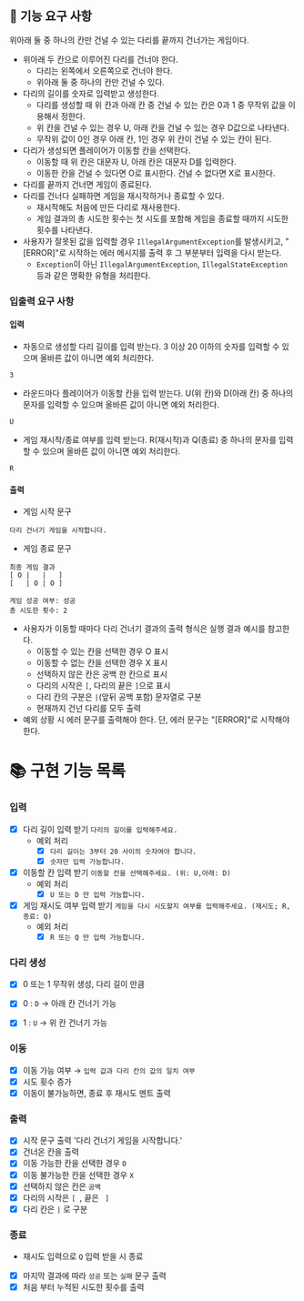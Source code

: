 ## 🚀 기능 요구 사항
위아래 둘 중 하나의 칸만 건널 수 있는 다리를 끝까지 건너가는 게임이다.
- 위아래 두 칸으로 이루어진 다리를 건너야 한다.
    - 다리는 왼쪽에서 오른쪽으로 건너야 한다.
    - 위아래 둘 중 하나의 칸만 건널 수 있다.
- 다리의 길이를 숫자로 입력받고 생성한다.
    - 다리를 생성할 때 위 칸과 아래 칸 중 건널 수 있는 칸은 0과 1 중 무작위 값을 이용해서 정한다.
    - 위 칸을 건널 수 있는 경우 U, 아래 칸을 건널 수 있는 경우 D값으로 나타낸다.
    - 무작위 값이 0인 경우 아래 칸, 1인 경우 위 칸이 건널 수 있는 칸이 된다.
- 다리가 생성되면 플레이어가 이동할 칸을 선택한다.
    - 이동할 때 위 칸은 대문자 U, 아래 칸은 대문자 D를 입력한다.
    - 이동한 칸을 건널 수 있다면 O로 표시한다. 건널 수 없다면 X로 표시한다.
- 다리를 끝까지 건너면 게임이 종료된다.
- 다리를 건너다 실패하면 게임을 재시작하거나 종료할 수 있다.
    - 재시작해도 처음에 만든 다리로 재사용한다.
    - 게임 결과의 총 시도한 횟수는 첫 시도를 포함해 게임을 종료할 때까지 시도한 횟수를 나타낸다.
- 사용자가 잘못된 값을 입력할 경우 `IllegalArgumentException`를 발생시키고, "[ERROR]"로 시작하는 에러 메시지를 출력 후 그 부분부터 입력을 다시 받는다.
    - `Exception`이 아닌 `IllegalArgumentException`, `IllegalStateException` 등과 같은 명확한 유형을 처리한다.

### 입출력 요구 사항

#### 입력
- 자동으로 생성할 다리 길이를 입력 받는다. 3 이상 20 이하의 숫자를 입력할 수 있으며 올바른 값이 아니면 예외 처리한다.
```
3
```
- 라운드마다 플레이어가 이동할 칸을 입력 받는다. U(위 칸)와 D(아래 칸) 중 하나의 문자를 입력할 수 있으며 올바른 값이 아니면 예외 처리한다.
```
U
```
- 게임 재시작/종료 여부를 입력 받는다. R(재시작)과 Q(종료) 중 하나의 문자를 입력할 수 있으며 올바른 값이 아니면 예외 처리한다.
```
R
```

#### 출력
- 게임 시작 문구
```
다리 건너기 게임을 시작합니다.
```
- 게임 종료 문구
```
최종 게임 결과
[ O |   |   ]
[   | O | O ]

게임 성공 여부: 성공
총 시도한 횟수: 2
```
- 사용자가 이동할 때마다 다리 건너기 결과의 출력 형식은 실행 결과 예시를 참고한다.
    - 이동할 수 있는 칸을 선택한 경우 O 표시
    - 이동할 수 없는 칸을 선택한 경우 X 표시
    - 선택하지 않은 칸은 공백 한 칸으로 표시
    - 다리의 시작은 `[`, 다리의 끝은 `]`으로 표시
    - 다리 칸의 구분은 ` | `(앞뒤 공백 포함) 문자열로 구분
    - 현재까지 건넌 다리를 모두 출력
- 예외 상황 시 에러 문구를 출력해야 한다. 단, 에러 문구는 "[ERROR]"로 시작해야 한다.

# 📚 구현 기능 목록

### 입력
- [X] 다리 길이 입력 받기 `다리의 길이를 입력해주세요.`
    - 예외 처리
        - [X] `다리 길이는 3부터 20 사이의 숫자여야 합니다.`
        - [X] `숫자만 입력 가능합니다.`
- [X] 이동할 칸 입력 받기 `이동할 칸을 선택해주세요. (위: U,아래: D)`
    - 예외 처리
        - [X] `U 또는 D 만 입력 가능합니다.`
- [X] 게임 재시도 여부 입력 받기 `게임을 다시 시도할지 여부를 입력해주세요. (재시도; R, 종료: Q)`
    - 예외 처리
        - [X] `R 또는 Q 만 입력 가능합니다.`

### 다리 생성
- [X] 0 또는 1 무작위 생성, 다리 길이 만큼
- [X] 0 : `D` → 아래 칸 건너기 가능
- [X] 1 : `U` → 위 칸 건너기 가능


### 이동
- [X] 이동 가능 여부 → `입력 값과 다리 칸의 값의 일치 여부`
- [X] 시도 횟수 증가
- [X] 이동이 불가능하면, 종료 후 재시도 멘트 출력

### 출력
- [X] 시작 문구 출력 '다리 건너기 게임을 시작합니다.'
- [X] 건너온 칸을 출력
- [X] 이동 가능한 칸을 선택한 경우 `O`
- [X] 이동 불가능한 칸을 선택한 경우 `X`
- [X] 선택하지 않은 칸은 `공백`
- [X] 다리의 시작은 `[ `, 끝은 ` ]`
- [X] 다리 칸은 ` | ` 로 구분

### 종료
- 재시도 입력으로 `Q` 입력 받을 시 종료
- [X] 마지막 결과에 따라 `성공` 또는 `실패` 문구 출력
- [X] 처음 부터 누적된 시도한 횟수를 출력